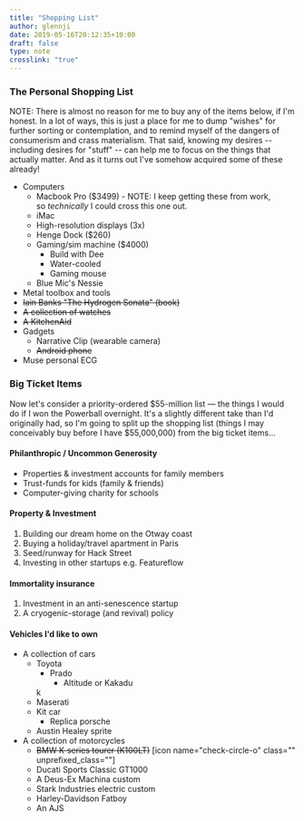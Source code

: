 ```yaml
---
title: "Shopping List"
author: glennji
date: 2019-05-16T20:12:35+10:00
draft: false
type: note
crosslink: "true"
---
```

<h3>The Personal Shopping List</h3>
NOTE: There is almost no reason for me to buy any of the items below, if I'm honest. In a lot of ways, this is just a place for me to dump "wishes" for further sorting or contemplation, and to remind myself of the dangers of consumerism and crass materialism. That said, knowing my desires -- including desires for "stuff" -- can help me to focus on the things that actually matter. And as it turns out I've somehow acquired some of these already!
<ul>
 	<li>Computers
<ul>
 	<li>Macbook Pro ($3499) - NOTE: I keep getting these from work, so <em>technically</em> I could cross this one out.</li>
 	<li>iMac</li>
 	<li>High-resolution displays (3x)</li>
 	<li>Henge Dock ($260)</li>
 	<li>Gaming/sim machine ($4000)
<ul>
 	<li>Build with Dee</li>
 	<li>Water-cooled</li>
 	<li>Gaming mouse</li>
</ul>
</li>
 	<li>Blue Mic's Nessie</li>
</ul>
</li>
 	<li>Metal toolbox and tools</li>
 	<li><del>Iain Banks "The Hydrogen Sonata" (book)</del></li>
 	<li><del>A collection of watches</del></li>
 	<li><del>A KitchenAid</del></li>
 	<li>Gadgets
<ul>
 	<li>Narrative Clip (wearable camera)</li>
 	<li><del>Android phone</del></li>
</ul>
</li>
 	<li>Muse personal ECG</li>
</ul>
<h3>Big Ticket Items</h3>
Now let's consider a priority-ordered $55-million list — the things I would do if I won the Powerball overnight. It's a slightly different take than I'd originally had, so I'm going to split up the shopping list (things I may conceivably buy before I have $55,000,000) from the big ticket items...
<h4>Philanthropic / Uncommon Generosity</h4>
<ul>
 	<li>Properties &amp; investment accounts for family members</li>
 	<li>Trust-funds for kids (family &amp; friends)</li>
 	<li>Computer-giving charity for schools</li>
</ul>
<h4>Property &amp; Investment</h4>
<ol>
 	<li>Building our dream home on the Otway coast</li>
 	<li>Buying a holiday/travel apartment in Paris</li>
 	<li>Seed/runway for Hack Street</li>
 	<li>Investing in other startups e.g. Featureflow</li>
</ol>
<h4>Immortality insurance</h4>
<ol>
 	<li>Investment in an anti-senescence startup</li>
 	<li>A cryogenic-storage (and revival) policy</li>
</ol>
<h4>Vehicles I'd like to own</h4>
<ul>
 	<li>A collection of cars
<ul>
 	<li>Toyota
<ul>
 	<li>Prado
<ul>
 	<li>Altitude or Kakadu</li>
</ul>
</li>
</ul>k
</li>
 	<li>Maserati</li>
 	<li>Kit car
<ul>
 	<li>Replica porsche</li>
</ul>
</li>
 	<li>Austin Healey sprite</li>
</ul>
</li>
 	<li>A collection of motorcycles
<ul>
 	<li><del>BMW K-series tourer (K100LT)</del> [icon name="check-circle-o" class="" unprefixed_class=""]</li>
 	<li>Ducati Sports Classic GT1000</li>
 	<li>A Deus-Ex Machina custom</li>
 	<li>Stark Industries electric custom</li>
 	<li>Harley-Davidson Fatboy</li>
 	<li>An AJS</li>
</ul>
</li>
</ul>
&nbsp;
